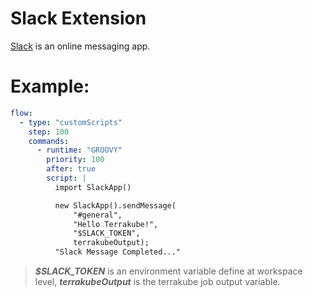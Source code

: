 # Slack Extension

[Slack](https://slack.dev/java-slack-sdk/) is an online messaging app.

# Example:
```yaml
flow:
  - type: "customScripts"
    step: 100
    commands:
      - runtime: "GROOVY"
        priority: 100
        after: true
        script: |
          import SlackApp()

          new SlackApp().sendMessage(
              "#general", 
              "Hello Terrakube!", 
              "$SLACK_TOKEN", 
              terrakubeOutput);
          "Slack Message Completed..."

```

> ***$SLACK_TOKEN*** is an environment variable define at workspace level, ***terrakubeOutput*** is the terrakube job output variable.
